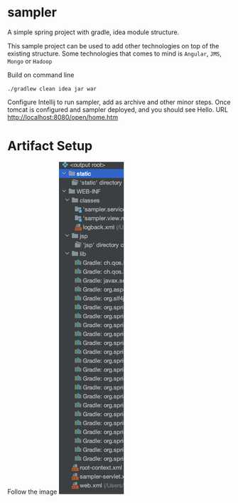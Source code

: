 # sampler

A simple spring project with gradle, idea module structure. 

This sample project can be used to add other technologies on top of the existing structure. Some technologies 
that comes to mind is `Angular`, `JMS`, `Mongo` or `Hadoop`

Build on command line

    ./gradlew clean idea jar war
    
Configure Intellij to run sampler, add as archive and other minor steps. Once tomcat is configured and sampler 
deployed, and you should see Hello. URL [http://localhost:8080/open/home.htm](http://localhost:8080/open/home.htm) 

# Artifact Setup

Follow the image ![Image of Artifact](https://github.com/hth/sampler/blob/master/images/artifact.png?raw=true)
